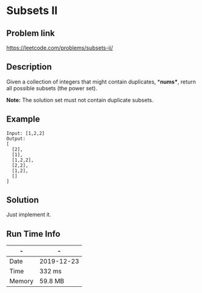 # Subsets II

## Problem link
https://leetcode.com/problems/subsets-ii/ 

## Description

Given a collection of integers that might contain duplicates, ***nums\***, return all possible subsets (the power set).

**Note:** The solution set must not contain duplicate subsets.

## Example

```
Input: [1,2,2]
Output:
[
  [2],
  [1],
  [1,2,2],
  [2,2],
  [1,2],
  []
]
```

## Solution
Just implement it.

## Run Time Info

\- | \-
------------ | -------------
Date | 2019-12-23
Time | 332 ms
Memory | 59.8 MB
